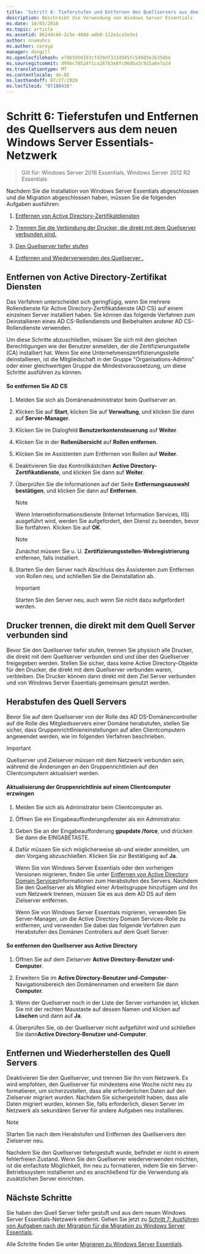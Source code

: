 ```yaml
---
title: 'Schritt 6: Tieferstufen und Entfernen des Quellservers aus dem neuen Windows Server Essentials-Netzwerk'
description: Beschreibt die Verwendung von Windows Server Essentials
ms.date: 10/03/2016
ms.topic: article
ms.assetid: 86244c66-2c5e-488d-adb8-112e1ca3e2e1
author: nnamuhcs
ms.author: coreyp
manager: dongill
ms.openlocfilehash: e78b3d50193cfd20df331d945fc549d3e3b35dbe
ms.sourcegitcommit: d99bc78524f1ca287b3e8fc06dba3c915a6e7a24
ms.translationtype: MT
ms.contentlocale: de-DE
ms.lasthandoff: 07/27/2020
ms.locfileid: "87180416"
---
```

# <a name="step-6-demote-and-remove-the-source-server-from-the-new-windows-server-essentials-network"></a>Schritt 6: Tieferstufen und Entfernen des Quellservers aus dem neuen Windows Server Essentials-Netzwerk

>Gilt für: Windows Server 2016 Essentials, Windows Server 2012 R2 Essentials

Nachdem Sie die Installation von Windows Server Essentials abgeschlossen und die Migration abgeschlossen haben, müssen Sie die folgenden Aufgaben ausführen:

1.  [Entfernen von Active Directory-Zertifikatdiensten](Step-6--Demote-and-remove-the-Source-Server-from-the-new-Windows-Server-Essentials-network.md#BKMK_ADCS)

2.  [Trennen Sie die Verbindung der Drucker, die direkt mit dem Quellserver verbunden sind.](Step-6--Demote-and-remove-the-Source-Server-from-the-new-Windows-Server-Essentials-network.md#BKMK_PhysicallyDisconnect)

3.  [Den Quellserver tiefer stufen](Step-6--Demote-and-remove-the-Source-Server-from-the-new-Windows-Server-Essentials-network.md#BKMK_DemoteTheSourceServer)

4.  [Entfernen und Wiederverwenden des Quellserver .](Step-6--Demote-and-remove-the-Source-Server-from-the-new-Windows-Server-Essentials-network.md#BKMK_RemoveTheSourceServer)

##  <a name="remove-active-directory-certificate-services"></a><a name="BKMK_ADCS"></a>Entfernen von Active Directory-Zertifikat Diensten
 Das Verfahren unterscheidet sich geringfügig, wenn Sie mehrere Rollendienste für Active Directory-Zertifikatdienste (AD CS) auf einem einzelnen Server installiert haben. Sie können das folgende Verfahren zum Deinstallieren eines AD CS-Rollendiensts und Beibehalten anderer AD CS-Rollendienste verwenden.

 Um diese Schritte abzuschließen, müssen Sie sich mit den gleichen Berechtigungen wie der Benutzer anmelden, der die Zertifizierungsstelle (CA) installiert hat. Wenn Sie eine Unternehmenszertifizierungsstelle deinstallieren, ist die Mitgliedschaft in der Gruppe "Organisations-Admins" oder einer gleichwertigen Gruppe die Mindestvoraussetzung, um diese Schritte ausführen zu können.

#### <a name="to-remove-ad-cs"></a>So entfernen Sie AD CS

1.  Melden Sie sich als Domänenadministrator beim Quellserver an.

2.  Klicken Sie auf **Start**, klicken Sie auf **Verwaltung**, und klicken Sie dann auf **Server-Manager**.

3.  Klicken Sie im Dialogfeld **Benutzerkontensteuerung** auf **Weiter**.

4.  Klicken Sie in der **Rollenübersicht** auf **Rollen entfernen**.

5.  Klicken Sie im Assistenten zum Entfernen von Rollen auf **Weiter**.

6.  Deaktivieren Sie das Kontrollkästchen **Active Directory-Zertifikatdienste**, und klicken Sie dann auf **Weiter**.

7.  Überprüfen Sie die Informationen auf der Seite **Entfernungsauswahl bestätigen**, und klicken Sie dann auf **Entfernen**.

    > [!NOTE]
    >  Wenn Internetinformationsdienste (Internet Information Services, IIS) ausgeführt wird, werden Sie aufgefordert, den Dienst zu beenden, bevor Sie fortfahren. Klicken Sie auf **OK**.

    > [!NOTE]
    >  Zunächst müssen Sie u. U. **Zertifizierungsstellen-Webregistrierung** entfernen, falls installiert.

8.  Starten Sie den Server nach Abschluss des Assistenten zum Entfernen von Rollen neu, und schließen Sie die Deinstallation ab.

    > [!IMPORTANT]
    >  Starten Sie den Server neu, auch wenn Sie nicht dazu aufgefordert werden.

##  <a name="disconnect-printers-that-are-directly-connected-to-the-source-server"></a><a name="BKMK_PhysicallyDisconnect"></a>Drucker trennen, die direkt mit dem Quell Server verbunden sind
 Bevor Sie den Quellserver tiefer stufen, trennen Sie physisch alle Drucker, die direkt mit dem Quellserver verbunden sind und über den Quellserver freigegeben werden. Stellen Sie sicher, dass keine Active Directory-Objekte für den Drucker, die direkt mit dem Quellserver verbunden waren, verbleiben. Die Drucker können dann direkt mit dem Ziel Server verbunden und von Windows Server Essentials gemeinsam genutzt werden.

##  <a name="demote-the-source-server"></a><a name="BKMK_DemoteTheSourceServer"></a>Herabstufen des Quell Servers
 Bevor Sie auf dem Quellserver von der Rolle des AD DS-Domänencontroller auf die Rolle des Mitgliedsservers einer Domäne herabstufen, stellen Sie sicher, dass Gruppenrichtlinieneinstellungen auf allen Clientcomputern angewendet werden, wie im folgenden Verfahren beschrieben.

> [!IMPORTANT]
>  Quellserver und Zielserver müssen mit dem Netzwerk verbunden sein, während die Änderungen an den Gruppenrichtlinien auf den Clientcomputern aktualisiert werden.

#### <a name="to-force-a-group-policy-update-on-a-client-computer"></a>Aktualisierung der Gruppenrichtlinie auf einem Clientcomputer erzwingen

1. Melden Sie sich als Administrator beim Clientcomputer an.

2. Öffnen Sie ein Eingabeaufforderungsfenster als ein Administrator.

3. Geben Sie an der Eingabeaufforderung **gpupdate /force**, und drücken Sie dann die EINGABETASTE.

4. Dafür müssen Sie sich möglicherweise ab-und wieder anmelden, um den Vorgang abzuschließen. Klicken Sie zur Bestätigung auf **Ja**.

   Wenn Sie von Windows Server Essentials oder den vorherigen Versionen migrieren, finden Sie unter [Entfernen von Active Directory Domain Services](https://technet.microsoft.com/library/hh472163.aspx)Informationen zum Herabstufen des Servers. Nachdem Sie den Quellserver als Mitglied einer Arbeitsgruppe hinzufügen und ihn vom Netzwerk trennen, müssen Sie es aus dem AD DS auf dem Zielserver entfernen.

   Wenn Sie von Windows Server Essentials migrieren, verwenden Sie Server-Manager, um die Active Directory Domain Services-Rolle zu entfernen, und verwenden Sie dabei das folgende Verfahren zum Herabstufen des Domänen Controllers auf dem Quell Server:

#### <a name="to-remove-the-source-server-from-active-directory"></a>So entfernen den Quellserver aus Active Directory

1.  Öffnen Sie auf dem Zielserver **Active Directory-Benutzer und-Computer**.

2.  Erweitern Sie im **Active Directory-Benutzer und-Computer**-Navigationsbereich den Domänennamen und erweitern Sie dann **Computer**.

3.  Wenn der Quellserver noch in der Liste der Server vorhanden ist, klicken Sie mit der rechten Maustaste auf dessen Namen und klicken auf **Löschen** und dann auf **Ja**.

4.  Überprüfen Sie, ob der Quellserver nicht aufgeführt wird und schließen Sie dann**Active Directory-Benutzer und-Computer**.

##  <a name="remove-and-repurpose-the-source-server"></a><a name="BKMK_RemoveTheSourceServer"></a>Entfernen und Wiederherstellen des Quell Servers
 Deaktivieren Sie den Quellserver, und trennen Sie ihn vom Netzwerk. Es wird empfohlen, den Quellserver für mindestens eine Woche nicht neu zu formatieren, um sicherzustellen, dass alle erforderlichen Daten auf den Zielserver migriert wurden. Nachdem Sie sichergestellt haben, dass alle Daten migriert wurden, können Sie, falls erforderlich, diesen Server im Netzwerk als sekundären Server für andere Aufgaben neu installieren.

> [!NOTE]
>  Starten Sie nach dem Herabstufen und Entfernen des Quellservers den Zielserver neu.

 Nachdem Sie den Quellserver tiefergestuft wurde, befindet er nicht in einem fehlerfreien Zustand. Wenn Sie den Quellserver wiederverwenden möchten, ist die einfachste Möglichkeit, ihn neu zu formatieren, indem Sie ein Server-Betriebssystem installieren und es anschließend für die Verwendung als zusätzlichen Server einrichten.

## <a name="next-steps"></a>Nächste Schritte
 Sie haben den Quell Server tiefer gestuft und aus dem neuen Windows Server Essentials-Netzwerk entfernt. Gehen Sie jetzt zu [Schritt 7: Ausführen von Aufgaben nach der Migration für die Migration zu Windows Server Essentials](Step-7--Perform-post-migration-tasks-for-the-Windows-Server-Essentials-migration.md).


Alle Schritte finden Sie unter [Migrieren zu Windows Server Essentials](Migrate-from-Previous-Versions-to-Windows-Server-Essentials-or-Windows-Server-Essentials-Experience.md).

